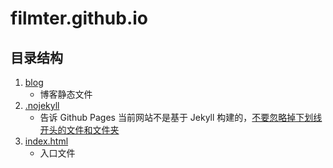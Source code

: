 # filmter.github.io
## 目录结构

1. [blog](./blog/)
    - 博客静态文件
1. [.nojekyll](./.nojekyll)
    - 告诉 Github Pages 当前网站不是基于 Jekyll 构建的，[不要忽略掉下划线开头的文件和文件夹](https://zhongxuyang.github.io/blog/notes/it/github-page-error.html#%E8%A7%A3%E5%86%B3%E9%97%AE%E9%A2%98)
1. [index.html](./index.html)
    - 入口文件